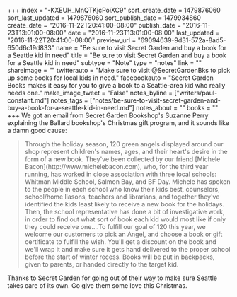 +++
index = "-KXEUH_MnQTKjcPoiXC9"
sort_create_date = 1479876060
sort_last_updated = 1479876060
sort_publish_date = 1479934860
create_date = "2016-11-22T20:41:00-08:00"
publish_date = "2016-11-23T13:01:00-08:00"
date = "2016-11-23T13:01:00-08:00"
last_updated = "2016-11-22T20:41:00-08:00"
preview_url = "69094639-9d31-572a-8ad5-650d6c19d833"
name = "Be sure to visit Secret Garden and buy a book for a Seattle kid in need"
title = "Be sure to visit Secret Garden and buy a book for a Seattle kid in need"
subtype = "Note"
type = "notes"
link = ""
shareimage = ""
twitterauto = "Make sure to visit @SecretGardenBks to pick up some books for local kids in need."
facebookauto = "Secret Garden Books makes it easy for you to give a book to a Seattle-area kid who really needs one."
make_image_tweet = "False"
notes_byline = ["writers/paul-constant.md"]
notes_tags = ["notes/be-sure-to-visit-secret-garden-and-buy-a-book-for-a-seattle-kid-in-need.md"]
notes_about = ""
books = ""
+++
We got an email from Secret Garden Bookshop's Suzanne Perry explaining the Ballard bookshop's Christmas gift program, and it sounds like a damn good cause:

<blockquote>Through the holiday season, 120 green angels displayed around our shop represent children's names, ages, and their heart's desire in the form of a new book. They've been collected by our friend [Michele Bacon](http://www.michelebacon.com), who, for the third year running, has worked in close association with three local schools: Whitman Middle School, Salmon Bay, and BF Day. Michele has spoken to the people in each school who know their kids best, counselors, school/home liasons, teachers and librarians, and together they've identified the kids least likely to receive a new book for the holidays. Then, the school representative has done a bit of investigative work, in order to find out what sort of book each kid would most like if only they could receive one....To fulfill our goal of 120 this year, we welcome our customers to pick an Angel, and choose a book or gift certificate to fulfill the wish. You'll get a discount on the book and we'll wrap it and make sure it gets hand delivered to the proper school before the start of winter recess. Books will be put in backpacks, given to parents, or handed directly to the target kid.</blockquote>

Thanks to Secret Garden for going out of their way to make sure Seattle takes care of its own. Go give them some love this Christmas.